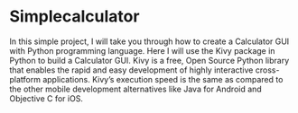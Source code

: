 # Simplecalculator
In this simple project, I will take you through how to create a Calculator GUI with Python programming language. Here I will use the Kivy package in Python to build a Calculator GUI.
Kivy is a free, Open Source Python library that enables the rapid and easy development of highly interactive cross-platform applications. Kivy’s execution speed is the same as compared to the other mobile development alternatives like Java for Android and Objective C for iOS.
